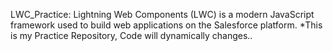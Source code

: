  LWC_Practice: Lightning Web Components (LWC) is a modern JavaScript framework used to build web applications on the Salesforce platform.
*This is my Practice Repository, Code will dynamically changes..
